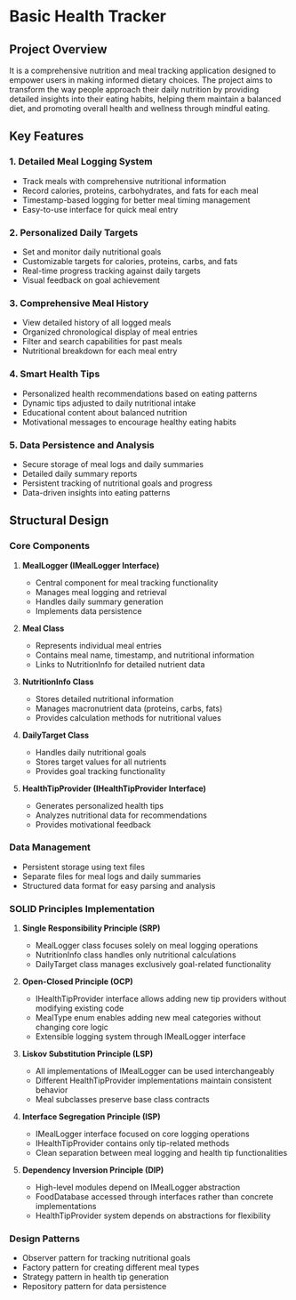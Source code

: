 # Basic Health Tracker

## Project Overview
It is a comprehensive nutrition and meal tracking application designed to empower users in making informed dietary choices. The project aims to transform the way people approach their daily nutrition by providing detailed insights into their eating habits, helping them maintain a balanced diet, and promoting overall health and wellness through mindful eating.

## Key Features

### 1. Detailed Meal Logging System
- Track meals with comprehensive nutritional information
- Record calories, proteins, carbohydrates, and fats for each meal
- Timestamp-based logging for better meal timing management
- Easy-to-use interface for quick meal entry

### 2. Personalized Daily Targets
- Set and monitor daily nutritional goals
- Customizable targets for calories, proteins, carbs, and fats
- Real-time progress tracking against daily targets
- Visual feedback on goal achievement

### 3. Comprehensive Meal History
- View detailed history of all logged meals
- Organized chronological display of meal entries
- Filter and search capabilities for past meals
- Nutritional breakdown for each meal entry

### 4. Smart Health Tips
- Personalized health recommendations based on eating patterns
- Dynamic tips adjusted to daily nutritional intake
- Educational content about balanced nutrition
- Motivational messages to encourage healthy eating habits

### 5. Data Persistence and Analysis
- Secure storage of meal logs and daily summaries
- Detailed daily summary reports
- Persistent tracking of nutritional goals and progress
- Data-driven insights into eating patterns

## Structural Design

### Core Components

1. **MealLogger (IMealLogger Interface)**
   - Central component for meal tracking functionality
   - Manages meal logging and retrieval
   - Handles daily summary generation
   - Implements data persistence

2. **Meal Class**
   - Represents individual meal entries
   - Contains meal name, timestamp, and nutritional information
   - Links to NutritionInfo for detailed nutrient data

3. **NutritionInfo Class**
   - Stores detailed nutritional information
   - Manages macronutrient data (proteins, carbs, fats)
   - Provides calculation methods for nutritional values

4. **DailyTarget Class**
   - Handles daily nutritional goals
   - Stores target values for all nutrients
   - Provides goal tracking functionality

5. **HealthTipProvider (IHealthTipProvider Interface)**
   - Generates personalized health tips
   - Analyzes nutritional data for recommendations
   - Provides motivational feedback

### Data Management
- Persistent storage using text files
- Separate files for meal logs and daily summaries
- Structured data format for easy parsing and analysis

### SOLID Principles Implementation

1. **Single Responsibility Principle (SRP)**
   - MealLogger class focuses solely on meal logging operations
   - NutritionInfo class handles only nutritional calculations
   - DailyTarget class manages exclusively goal-related functionality

2. **Open-Closed Principle (OCP)**
   - IHealthTipProvider interface allows adding new tip providers without modifying existing code
   - MealType enum enables adding new meal categories without changing core logic
   - Extensible logging system through IMealLogger interface

3. **Liskov Substitution Principle (LSP)**
   - All implementations of IMealLogger can be used interchangeably
   - Different HealthTipProvider implementations maintain consistent behavior
   - Meal subclasses preserve base class contracts

4. **Interface Segregation Principle (ISP)**
   - IMealLogger interface focused on core logging operations
   - IHealthTipProvider contains only tip-related methods
   - Clean separation between meal logging and health tip functionalities

5. **Dependency Inversion Principle (DIP)**
   - High-level modules depend on IMealLogger abstraction
   - FoodDatabase accessed through interfaces rather than concrete implementations
   - HealthTipProvider system depends on abstractions for flexibility

### Design Patterns
- Observer pattern for tracking nutritional goals
- Factory pattern for creating different meal types
- Strategy pattern in health tip generation
- Repository pattern for data persistence